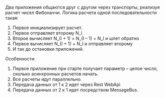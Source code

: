 Два приложения общаются друг с другом через транспорты, реализуя расчет чисел Фибоначчи.
Логика расчета одной последовательности такая:
1. Первое инициализирует расчет.
2. Первое отправляет второму N_I
3. Второе вычисляет N_(I + 1) = N_(I – 1) + N_I и шлет обратно
4. Первое вычисляет N_(I + 1) + N_I и отправляет второму
5. И так до остановки приложений.

Особенности:
1. Первое приложение при старте получает параметр – целое число, сколько
асинхронных расчетов начать.
2. Все расчеты идут параллельно.
3. Передача данных от 1 к 2 идет через Rest WebApi
4. Передача данных от 2 к 1 идет посредством MessageBus.
